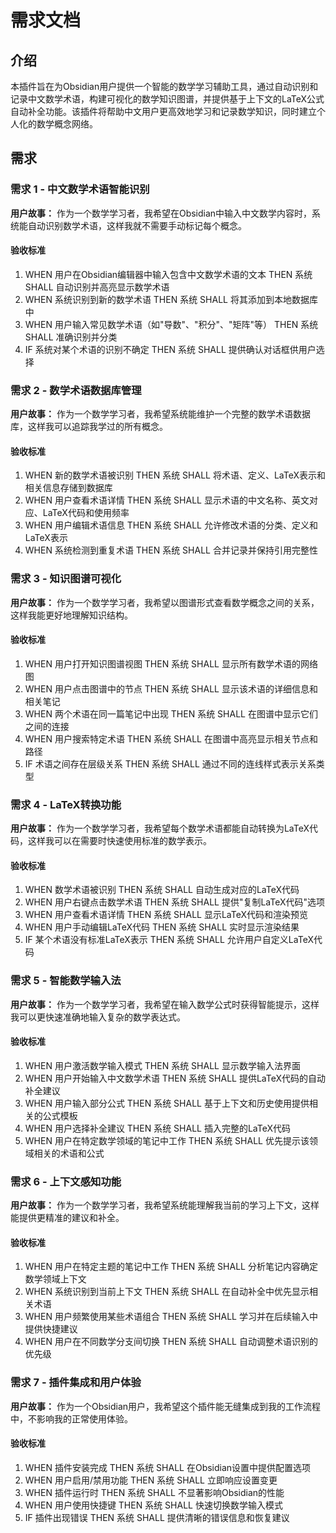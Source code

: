 # 需求文档

## 介绍

本插件旨在为Obsidian用户提供一个智能的数学学习辅助工具，通过自动识别和记录中文数学术语，构建可视化的数学知识图谱，并提供基于上下文的LaTeX公式自动补全功能。该插件将帮助中文用户更高效地学习和记录数学知识，同时建立个人化的数学概念网络。

## 需求

### 需求 1 - 中文数学术语智能识别

**用户故事：** 作为一个数学学习者，我希望在Obsidian中输入中文数学内容时，系统能自动识别数学术语，这样我就不需要手动标记每个概念。

#### 验收标准

1. WHEN 用户在Obsidian编辑器中输入包含中文数学术语的文本 THEN 系统 SHALL 自动识别并高亮显示数学术语
2. WHEN 系统识别到新的数学术语 THEN 系统 SHALL 将其添加到本地数据库中
3. WHEN 用户输入常见数学术语（如"导数"、"积分"、"矩阵"等） THEN 系统 SHALL 准确识别并分类
4. IF 系统对某个术语的识别不确定 THEN 系统 SHALL 提供确认对话框供用户选择

### 需求 2 - 数学术语数据库管理

**用户故事：** 作为一个数学学习者，我希望系统能维护一个完整的数学术语数据库，这样我可以追踪我学过的所有概念。

#### 验收标准

1. WHEN 新的数学术语被识别 THEN 系统 SHALL 将术语、定义、LaTeX表示和相关信息存储到数据库
2. WHEN 用户查看术语详情 THEN 系统 SHALL 显示术语的中文名称、英文对应、LaTeX代码和使用频率
3. WHEN 用户编辑术语信息 THEN 系统 SHALL 允许修改术语的分类、定义和LaTeX表示
4. WHEN 系统检测到重复术语 THEN 系统 SHALL 合并记录并保持引用完整性

### 需求 3 - 知识图谱可视化

**用户故事：** 作为一个数学学习者，我希望以图谱形式查看数学概念之间的关系，这样我能更好地理解知识结构。

#### 验收标准

1. WHEN 用户打开知识图谱视图 THEN 系统 SHALL 显示所有数学术语的网络图
2. WHEN 用户点击图谱中的节点 THEN 系统 SHALL 显示该术语的详细信息和相关笔记
3. WHEN 两个术语在同一篇笔记中出现 THEN 系统 SHALL 在图谱中显示它们之间的连接
4. WHEN 用户搜索特定术语 THEN 系统 SHALL 在图谱中高亮显示相关节点和路径
5. IF 术语之间存在层级关系 THEN 系统 SHALL 通过不同的连线样式表示关系类型

### 需求 4 - LaTeX转换功能

**用户故事：** 作为一个数学学习者，我希望每个数学术语都能自动转换为LaTeX代码，这样我可以在需要时快速使用标准的数学表示。

#### 验收标准

1. WHEN 数学术语被识别 THEN 系统 SHALL 自动生成对应的LaTeX代码
2. WHEN 用户右键点击数学术语 THEN 系统 SHALL 提供"复制LaTeX代码"选项
3. WHEN 用户查看术语详情 THEN 系统 SHALL 显示LaTeX代码和渲染预览
4. WHEN 用户手动编辑LaTeX代码 THEN 系统 SHALL 实时显示渲染结果
5. IF 某个术语没有标准LaTeX表示 THEN 系统 SHALL 允许用户自定义LaTeX代码

### 需求 5 - 智能数学输入法

**用户故事：** 作为一个数学学习者，我希望在输入数学公式时获得智能提示，这样我可以更快速准确地输入复杂的数学表达式。

#### 验收标准

1. WHEN 用户激活数学输入模式 THEN 系统 SHALL 显示数学输入法界面
2. WHEN 用户开始输入中文数学术语 THEN 系统 SHALL 提供LaTeX代码的自动补全建议
3. WHEN 用户输入部分公式 THEN 系统 SHALL 基于上下文和历史使用提供相关的公式模板
4. WHEN 用户选择补全建议 THEN 系统 SHALL 插入完整的LaTeX代码
5. WHEN 用户在特定数学领域的笔记中工作 THEN 系统 SHALL 优先提示该领域相关的术语和公式

### 需求 6 - 上下文感知功能

**用户故事：** 作为一个数学学习者，我希望系统能理解我当前的学习上下文，这样能提供更精准的建议和补全。

#### 验收标准

1. WHEN 用户在特定主题的笔记中工作 THEN 系统 SHALL 分析笔记内容确定数学领域上下文
2. WHEN 系统识别到当前上下文 THEN 系统 SHALL 在自动补全中优先显示相关术语
3. WHEN 用户频繁使用某些术语组合 THEN 系统 SHALL 学习并在后续输入中提供快捷建议
4. WHEN 用户在不同数学分支间切换 THEN 系统 SHALL 自动调整术语识别的优先级

### 需求 7 - 插件集成和用户体验

**用户故事：** 作为一个Obsidian用户，我希望这个插件能无缝集成到我的工作流程中，不影响我的正常使用体验。

#### 验收标准

1. WHEN 插件安装完成 THEN 系统 SHALL 在Obsidian设置中提供配置选项
2. WHEN 用户启用/禁用功能 THEN 系统 SHALL 立即响应设置变更
3. WHEN 插件运行时 THEN 系统 SHALL 不显著影响Obsidian的性能
4. WHEN 用户使用快捷键 THEN 系统 SHALL 快速切换数学输入模式
5. IF 插件出现错误 THEN 系统 SHALL 提供清晰的错误信息和恢复建议